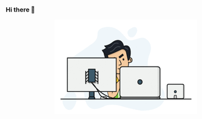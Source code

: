 ### Hi there 👋
<img align="right" height="250" width="375" alt="GIF" src="https://github.com/NaralaJithendra/NaralaJithendra/blob/main/New%20folder/Coding.gif" />
<!--
**NaralaJithendra/NaralaJithendra** is a ✨ _special_ ✨ repository because its `README.md` (this file) appears on your GitHub profile.

Here are some ideas to get you started:

- 🔭 I’m currently working on ...
- 🌱 I’m currently learning ...
- 👯 I’m looking to collaborate on ...
- 🤔 I’m looking for help with ...
- 💬 Ask me about ...
- 📫 How to reach me: ...
- 😄 Pronouns: ...
- ⚡ Fun fact: ...
-->
I'm Narala Jithendra, I'm an engineering student and a to-be developer from India who is passionate about Java, Python and Open Source.

- 🔭 I’m currently working on **Web 🌐** and **Java ** and **Spring Boot**.
- 💬 Ask me about: **Tech 👨🏻‍💻**, **Memes 🤣**, **Marvel & DC 🦸‍♂️🦸‍♀️**, **Space 🌌**.
- 🛠️ Things I know **How to Use**:

<p align="center">
<code><img src="https://github.com/NaralaJithendra/NaralaJithendra/blob/main/New%20folder/java.png" alt="Java" style="vertical-align:top margin:6px 4px" height="21"></code>
<code><img src="https://github.com/NaralaJithendra/NaralaJithendra/blob/main/New%20folder/python.png" alt="Python3" style="vertical-align:top margin:6px 4px" height="21"></code>
<code><img src="https://github.com/NaralaJithendra/NaralaJithendra/blob/main/New%20folder/html.png" alt="HTML" style="vertical-align:top margin:6px 4px" height="21"></code>
<code><img src="https://github.com/NaralaJithendra/NaralaJithendra/blob/main/New%20folder/Spring.jpeg" alt="Spring Boot" style="vertical-align:top margin:6px 4px" height="21"></code>

</p>
